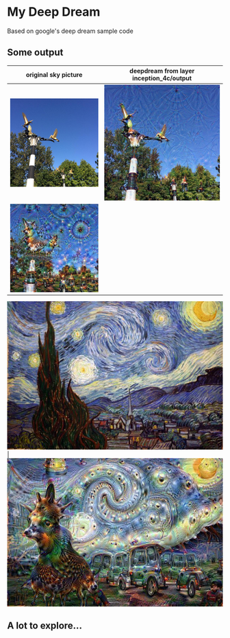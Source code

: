 # My Deep Dream
Based on google's deep dream sample code

## Some output
original sky picture | deepdream from layer inception_4c/output
---------------------|------------------------------------------
![original sky picture](https://github.com/aptxna/my_deep_dream/blob/master/sky.jpg) | ![deepdream](https://github.com/aptxna/my_deep_dream/blob/master/sky_dream_10.jpg)
 | ![deepdream](https://github.com/aptxna/my_deep_dream/blob/master/sky_dream_100.jpg)

![original starry night](https://github.com/aptxna/my_deep_dream/blob/master/star.jpg) | ![deepdreaming](https://github.com/aptxna/my_deep_dream/blob/master/star_dream_50.jpg)

## A lot to explore...